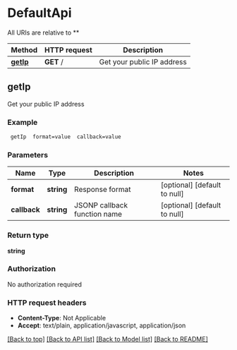 # DefaultApi

All URIs are relative to **

Method | HTTP request | Description
------------- | ------------- | -------------
[**getIp**](DefaultApi.md#getIp) | **GET** / | Get your public IP address



## getIp

Get your public IP address

### Example

```bash
 getIp  format=value  callback=value
```

### Parameters


Name | Type | Description  | Notes
------------- | ------------- | ------------- | -------------
 **format** | **string** | Response format | [optional] [default to null]
 **callback** | **string** | JSONP callback function name | [optional] [default to null]

### Return type

**string**

### Authorization

No authorization required

### HTTP request headers

- **Content-Type**: Not Applicable
- **Accept**: text/plain, application/javascript, application/json

[[Back to top]](#) [[Back to API list]](../README.md#documentation-for-api-endpoints) [[Back to Model list]](../README.md#documentation-for-models) [[Back to README]](../README.md)

